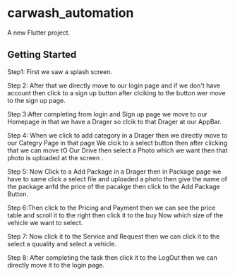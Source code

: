 # carwash_automation

A new Flutter project.

## Getting Started

Step1: First we saw a splash screen.


Step 2: After that we directly move to our login page and if we don't have account then click to a sign up button after clciking to the button wer move to the sign up page.


Step 3:After completing from login and Sign up page we move to our Homepage in that we have a Drager so clcik to that Drager at our AppBar.


Step 4: When we click to add category in a Drager then we directly move to our Categry Page in that page We clcik to a select button then after clicking that we can move tO Our Drive then select a Photo which we want then that photo is uploaded at the screen .


Step 5: Now Click to a Add Package in a Drager then in Package page we have to same click a select file and uploaded a photo then give the name of the package anfd the price of the pacakge then click to the Add Package Button.


Step 6:Then click to the Pricing and Payment then we can see the price table and scroll it to the right then click it to the buy Now which size of the vehicle we want to select.


Step 7: Now click it to the Service and Request then we can click it to the select a quuality and select a vehicle.


Step 8: After completing the task then click it to the LogOut then we can directly move it to the login page.

